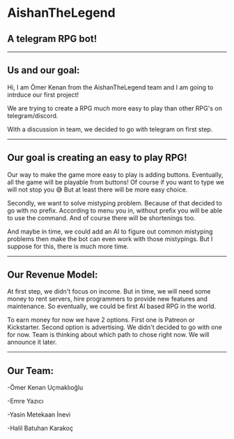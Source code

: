 
# AishanTheLegend
## A telegram RPG bot!
***
## Us and our goal:
Hi, I am Ömer Kenan from the AishanTheLegend team and I am going to intrduce our first project!

We are trying to create a RPG much more easy to play than other RPG's on telegram/discord.

With a discussion in team, we decided to go with telegram on first step.
***
## Our goal is creating an easy to play RPG!

Our way to make the game more easy to play is adding buttons. Eventually, all the game will be playable from buttons! Of course if you want to type we will not stop you 😅 But at least there will be more easy choice.

Secondly, we want to solve mistyping problem. Because of that decided to go with no prefix. According to menu you in, without prefix you will be able to use the command. And of course there will be shortenings too.

And maybe in time, we could add an AI to figure out common mistyping problems then make the bot can even work with those mistypings. But I suppose for this, there is much more time.
***
## Our Revenue Model:
At first step, we didn't focus on income. But in time, we will need some money to rent servers, hire programmers to provide new features and maintenance. So eventually, we could be first AI based RPG in the world.

To earn money for now we have 2 options. First one is Patreon or Kickstarter. Second option is advertising. We didn't decided to go with one for now. Team is thinking about which path to chose right now. We will announce it later.
***
## Our Team:
-Ömer Kenan Uçmaklıoğlu

-Emre Yazıcı

-Yasin Metekaan İnevi

-Halil Batuhan Karakoç
